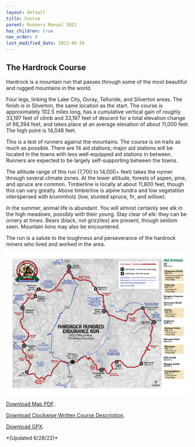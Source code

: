 ```yaml
---
layout: default
title: Course
parent: Runners Manual 2022
has_children: true
nav_order: 4
last_modified_date: 2022-06-28
---
```

## The Hardrock Course

Hardrock is a mountain run that passes through some of the most beautiful and rugged mountains in the world.

Four legs, linking the Lake City, Ouray, Telluride, and Silverton areas. The finish is in Silverton, the same location as the start. The course is approximately 102.5 miles long, has a cumulative vertical gain of roughly 33,197 feet of climb and 33,197 feet of descent for a total elevation change of 66,394 feet, and takes place at an average elevation of about 11,000 feet. The high point is 14,048 feet.

This is a test of runners against the mountains. The course is on trails as much as possible. There are 14 aid stations; major aid stations will be located in the towns with less well-equipped aid stations in between. Runners are expected to be largely self-supporting between the towns.

The altitude range of this run (7,700 to 14,000+ feet) takes the runner through several climate zones. At the lower altitude, forests of aspen, pine, and spruce are common. Timberline is locally at about 11,800 feet, though this can vary greatly. Above timberline is alpine tundra and low vegetation interspersed with krummholz (low, stunted spruce, fir, and willow).

In the summer, animal life is abundant. You will almost certainly see elk in the high meadows, possibly with their young. Stay clear of elk: they can be ornery at times. Bears (black, not grizzlies) are present, though seldom seen. Mountain lions may also be encountered.

The run is a salute to the toughness and perseverance of the hardrock miners who lived and worked in the area.

<img src="/assets/images/HR100-2022-CW-Map-Sidebar.png">

<p><a href="/pdf/HR100-2022-CW-Map-Sidebar.pdf">Download Map PDF</a>.</p>
<p><a href="/pdf/HR100-2022-CW-Course-Description.pdf">Download Clockwise Written Course Description</a>.</p>
<p><a href="https://www.hardrock100.com/files/course/HR100-Course-Clockwise.gpx">Download GPX</a>.</p>*(Updated 6/28/22)*
